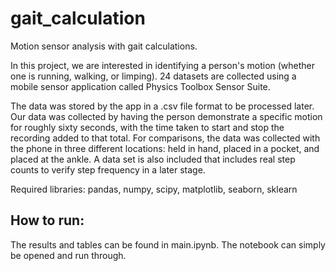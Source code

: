 # gait_calculation
Motion sensor analysis with gait calculations.

In this project, we are interested in identifying a person's motion (whether one is running, walking, or limping). 
24 datasets are collected using a mobile sensor application called Physics Toolbox Sensor Suite.

The data was stored by the app in a .csv file format to be processed later. Our data was collected by having the person demonstrate a specific motion for roughly sixty seconds, with the time taken to start and stop the recording added to that total. For comparisons, the data was collected with the phone in three different locations: held in hand, placed in a pocket, and placed at the ankle. A data set is also included that includes real step counts to verify step frequency in a later stage.

Required libraries: pandas, numpy, scipy, matplotlib, seaborn, sklearn

## How to run:
The results and tables can be found in main.ipynb. The notebook can simply be opened and run through.
